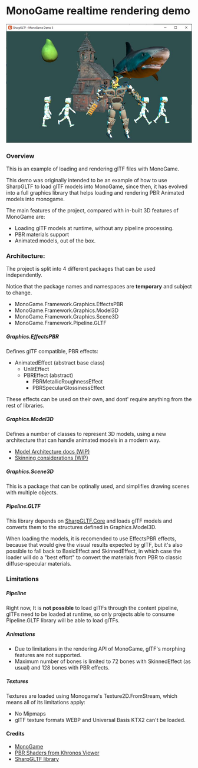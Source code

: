 ﻿# MonoGame realtime rendering demo

![MonoGame Demo](MonoGameDemoPBR.jpg)

### Overview

This is an example of loading and rendering glTF files with MonoGame.

This demo was originally intended to be an example of how to use SharpGLTF to load glTF models into MonoGame, since then, it has evolved into a full graphics library that helps loading and rendering PBR Animated models into monogame.

The main features of the project, compared with in-built 3D features of MonoGame are:

- Loading glTF models at runtime, without any pipeline processing.
- PBR materials support
- Animated models, out of the box.


### Architecture:

The project is split into 4 different packages that can be used independently.

Notice that the package names and namespaces are **temporary** and subject to change.

- MonoGame.Framework.Graphics.EffectsPBR
- MonoGame.Framework.Graphics.Model3D
- MonoGame.Framework.Graphics.Scene3D
- MonoGame.Framework.Pipeline.GLTF

##### Graphics.EffectsPBR

Defines glTF compatible, PBR effects:

- AnimatedEffect (abstract base class)
  - UnlitEffect
  - PBREffect (abstract)
    - PBRMetallicRoughnessEffect
    - PBRSpecularGlossinessEffect

These effects can be used on their own, and dont' require anything from the rest of libraries.

##### Graphics.Model3D

Defines a number of classes to represent 3D models, using a new architecture that can handle
animated models in a modern way.

- [Model Architecture docs (WIP)](src/MonoGame.Framework.Graphics.Toolkit3D/Graphics/ModelArchitecture.md)
- [Skinning considerations (WIP)](src/MonoGame.Framework.Graphics.Toolkit3D/Graphics/Skinning.MD)

##### Graphics.Scene3D

This is a package that can be optinally used, and simplifies drawing scenes with multiple objects.

##### Pipeline.GLTF

This library depends on [SharpGLTF.Core](https://www.nuget.org/packages/SharpGLTF.Core) and loads
glTF models and converts them to the structures defined in Graphics.Model3D.

When loading the models, it is recomended to use EffectsPBR effects, because that would give
the visual results expected by glTF, but it's also possible to fall back to BasicEffect and
SkinnedEffect, in which case the loader will do a "best effort" to convert the materials from
PBR to classic diffuse-specular materials.

### Limitations

##### Pipeline

Right now, It is **not possible** to load glTFs through the content pipeline, glTFs need to be loaded
at runtime, so only projects able to consume Pipeline.GLTF library will be able to load glTFs.

##### Animations

- Due to limitations in the rendering API of MonoGame, glTF's morphing features are not supported.
- Maximum number of bones is limited to 72 bones with SkinnedEffect (as usual) and 128 bones with PBR effects.

##### Textures

Textures are loaded using Monogame's Texture2D.FromStream, which means all of its limitations apply:
- No Mipmaps
- glTF texture formats WEBP and Universal Basis KTX2 can't be loaded.


#### Credits

- [MonoGame](https://github.com/MonoGame/MonoGame)
- [PBR Shaders from Khronos Viewer](https://github.com/KhronosGroup/glTF-Sample-Viewer)
- [SharpGLTF library](https://github.com/vpenades/SharpGLTF)
